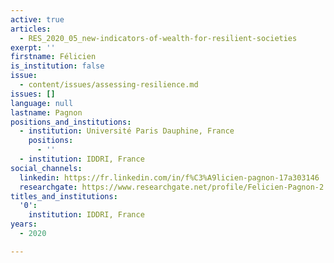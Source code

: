 ```yaml
---
active: true
articles:
  - RES_2020_05_new-indicators-of-wealth-for-resilient-societies
exerpt: ''
firstname: Félicien
is_institution: false
issue:
  - content/issues/assessing-resilience.md
issues: []
language: null
lastname: Pagnon
positions_and_institutions:
  - institution: Université Paris Dauphine, France
    positions:
      - ''
  - institution: IDDRI, France
social_channels:
  linkedin: https://fr.linkedin.com/in/f%C3%A9licien-pagnon-17a303146
  researchgate: https://www.researchgate.net/profile/Felicien-Pagnon-2
titles_and_institutions:
  '0':
    institution: IDDRI, France
years:
  - 2020

---
```


